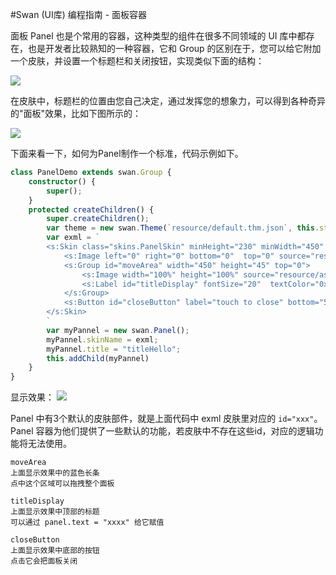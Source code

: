 #Swan (UI库) 编程指南 - 面板容器


面板 Panel 也是个常用的容器，这种类型的组件在很多不同领域的 UI 库中都存在，也是开发者比较熟知的一种容器，它和 Group 的区别在于，您可以给它附加一个皮肤，并设置一个标题栏和关闭按钮，实现类似下面的结构：

![][8-3-panel-A]

在皮肤中，标题栏的位置由您自己决定，通过发挥您的想象力，可以得到各种奇异的"面板"效果，比如下图所示的：

![][8-3-panel-B]

下面来看一下，如何为Panel制作一个标准，代码示例如下。
``` TypeScript
class PanelDemo extends swan.Group {
    constructor() {
        super();
    }
    protected createChildren() {
        super.createChildren();
        var theme = new swan.Theme(`resource/default.thm.json`, this.stage);
        var exml = `
        <s:Skin class="skins.PanelSkin" minHeight="230" minWidth="450" xmlns:s="http://ns.egret.com/swan">
            <s:Image left="0" right="0" bottom="0"  top="0" source="resource/assets/Panel/border.png" scale9Grid="2,2,12,12" />
            <s:Group id="moveArea" width="450" height="45" top="0">
                <s:Image width="100%" height="100%" source="resource/assets/Panel/header.png"/>
                <s:Label id="titleDisplay" fontSize="20"  textColor="0x000000" horizontalCenter="0" verticalCenter = "0"/>
            </s:Group>
            <s:Button id="closeButton" label="touch to close" bottom="5" horizontalCenter="0"/>
        </s:Skin>
        `
        var myPannel = new swan.Panel();
        myPannel.skinName = exml;
        myPannel.title = "titleHello";
        this.addChild(myPannel)
    }
}
```

显示效果：
![][8-3-panel-C]

Panel 中有3个默认的皮肤部件，就是上面代码中 exml 皮肤里对应的 ```id="xxx"```。
Panel 容器为他们提供了一些默认的功能，若皮肤中不存在这些id，对应的逻辑功能将无法使用。
```
moveArea
上面显示效果中的蓝色长条
点中这个区域可以拖拽整个面板
```
```
titleDisplay
上面显示效果中顶部的标题
可以通过 panel.text = "xxxx" 给它赋值
```
```
closeButton
上面显示效果中底部的按钮
点击它会把面板关闭
```



[8-3-panel-A]: image/8/8-3-panel-A.png
[8-3-panel-B]: image/8/8-3-panel-B.png
[8-3-panel-C]: image/8/8-3-panel-C.png
